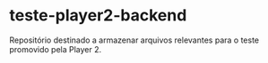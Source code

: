 # teste-player2-backend
Repositório destinado a armazenar arquivos relevantes para o teste promovido pela Player 2.
